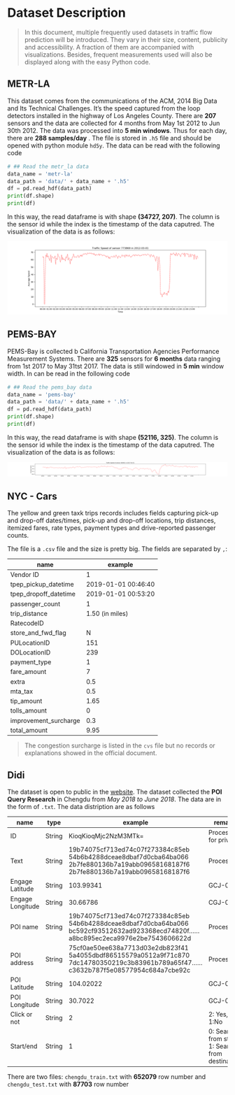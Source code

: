 # Dataset Description

> In this document, multiple frequently used datasets in traffic flow prediction will be introduced. They vary in their size, content, publicity and accessibility. A fraction of them are accompanied with visualizations. Besides, frequent measurements used will also be displayed along with the easy Python code.

## METR-LA

This dataset comes from the communications of the ACM, 2014 Big Data and Its Technical Challenges. It’s the speed captured from the loop detectors installed in the highway of Los Angeles County. There are **207** sensors and the data are collected for 4 months from May 1st 2012 to Jun 30th 2012. The data was processed into **5 min windows**. Thus for each day, there are **288 samples/day** . The file is stored in `.h5` file and should be opened with python module `hd5y`. The data can be read with the following code

```Python
# ## Read the metr_la data
data_name = 'metr-la'
data_path = 'data/' + data_name + '.h5'
df = pd.read_hdf(data_path)
print(df.shape)
print(df)
```

In this way, the read dataframe is with shape **(34727, 207)**. The column is the sensor id while the index is the timestamp of the data caputred. The visualization of the data is as follows:

![Figure 1](./figures/metr_la_773869_2012-03-01.png)

## PEMS-BAY

PEMS-Bay is collected b California Transportation Agencies Performance Measurement Systems. There are **325** sensors for **6 months** data ranging from 1st 2017 to May 31tst 2017. The data is still windowed in **5 min** window width. In can be read in the following code

```python
# ## Read the pems_bay data
data_name = 'pems-bay'
data_path = 'data/' + data_name + '.h5'
df = pd.read_hdf(data_path)
print(df.shape)
print(df)
```

In this way, the read dataframe is with shape **(52116, 325)**. The column is the sensor id while the index is the timestamp of the data caputred. The visualization of the data is as follows:

![Figure 2](figures/pems-bay_400001_2017-01-01.png)

## NYC - Cars

The yellow and green taxk trips records includes fields capturing pick-up and drop-off dates/times, pick-up and drop-off locations, trip distances, itemized fares, rate types, payment types and drive-reported passenger counts.

The file is a `.csv` file and the size is pretty big. The fields are separated by `,`:

| name | example |
|---| --- |
| Vendor ID | 1|
|tpep_pickup_datetime|2019-01-01 00:46:40|
|tpep_dropoff_datetime|2019-01-01 00:53:20|
|passenger_count | 1|
|trip_distance| 1.50 (in miles)|
|RatecodeID| |1|
|store_and_fwd_flag|N|
|PULocationID|151|
|DOLocationID|239|
|payment_type|1|
|fare_amount|7|
|extra|0.5|
|mta_tax|0.5|
|tip_amount|1.65|
|tolls_amount|0|
|improvement_surcharge|0.3|
|total_amount|9.95|

> The congestion surcharge is listed in the `cvs` file but no records or explanations showed in the official document.

## Didi

The dataset is open to public in the [website](https://outreach.didichuxing.com/research/opendata/). The dataset collected the **POI Query Research** in Chengdu from *May 2018 to June 2018*. The data are in the form of `.txt`. The data distription are as follows

| name | type | example | remark |
| --- | --- | --- | --- |
| ID | String | KioqKioqMjc2NzM3MTk= | Processed for privacy |
| Text | String | 19b74075cf713ed74c07f273384c85eb 54b6b4288dceae8dbaf7d0cba64ba066 2b7fe880136b7a19abb09658168187f6 2b7fe880136b7a19abb09658168187f6 | Processed |
| Engage Latitude | String | 103.99341 | GCJ-02 |
| Engage Longitude | String | 30.66786 | CGJ-02 |
| POI name | String | 19b74075cf713ed74c07f273384c85eb 54b6b4288dceae8dbaf7d0cba64ba066 bc592cf93512632ad923368ecd74820f……a8bc895ec2eca9976e2be7543606622d | Processed |
| POI address | String | 75cf0ae50ee638a7713d03e2db823f41 5a4055dbdf86515579a0512a9f71c870 7dc14780350219c3b83961b789a65f47……c3632b787f5e08577954c684a7cbe92c | Processed |
| POI Latitude | String | 104.02022 | GCJ-02|
| POI Longitude | String | 30.7022 | GCJ-02|
| Click or not | String | 2 | 2: Yes, 1:No |
|Start/end | String |1 | 0: Search from start, 1: Search from destination |

There are two files: `chengdu_train.txt` with **652079** row number and `chengdu_test.txt` with **87703** row number
